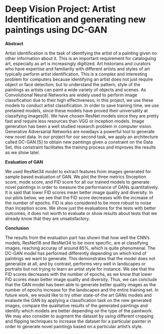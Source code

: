 # Deep Vision Project: Artist Identification and generating new paintings using DC-GAN
**Abstract**

Artist identification is the task of identifying the artist of a painting given no other information about it. This is an important requirement for cataloguing art, especially as art is increasingly digitized. Art historians and curators who have expertise and familiarity with different artists and styles of art typically perform artist identification. This is a complex and interesting problem for computers because identifying an artist does not just require object or face detection; but to understand the pattern, style of the paintings as artists can paint a wide variety of objects and scenes. As Convolutional Neural Networks are widely used to perform image classification due to their high effectiveness, in this project, we use these models to conduct artist classification. In order to save training time, we use pretained models, since these models have proved their universality at classifying images[8]. We have chosen ResNet models since they are pretty fast and require less resources than VGG or inception models. Image generation has been a well studied research problem in computer vision. Generative Adversarial Networks are nowdays a powerful tool to generate new novel data. In our project for our second task, we apply an architecture called DC-GAN [5] to obtain new paintings given a constraint on the Data Set, this constraint facilitates the training process and improves the results as we show later.

**Evaluation of GAN**

We used ResNet34 model to extract features from images generated for sample based evaluation of GAN. We plot the three metrics (Inception score, mode score, and FID score for all our trained models to generate novel paintings in order to measure the performance of GANs quantitatively. It is said that lower FID scores mean better image quality and diversity. In our plots below, we see that the FID score decreases with the increase of the number of epochs. FID is also considered to be more robust to noise than Inception score. We show just the evaluations for the tests with better outcomes, it does not worth to evaluate or show results about tests that we already know that they are unsatisfactory.

**Conclusion**

The results from the evaluation part has shown that how well the CNN’s models, ResNet18 and ResNet34 to be more specific, are at classifying images, reaching accuray of around 85%, which is quite phenomenal.
The DC-GAN model has performed differently depending on which kind of paintings we want to generate. This demonstrates that the model does not generalize at all, and by contrast, performs very well in landscapes or portraits but not trying to learn an artist style for instance.
We see that the FID scores decreases with the number of epochs, as we know that lower FID scores mean better image quality and diversity. Thus, we can conclude that the GAN model has been able to generate better quality images as the number of epochs increase for the landscapes and the entire training set. In future work, we would like to try other state-of-the art GANs models and evalaute the GAN by applying a classification task on the new generated images, compare the qualitative results of the generated paintings and identify which models are better depending on the type of the paintwork. We may also consider to augment the dataset by using different cropping and flipping techniques to increase the dataset for a particular painter in order to generate novel paintings based on a particular artist’s style.
